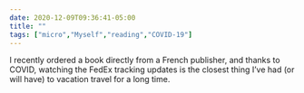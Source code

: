 ```yaml
---
date: 2020-12-09T09:36:41-05:00
title: ""
tags: ["micro","Myself","reading","COVID-19"]
---
```

I recently ordered a book directly from a French publisher, and thanks to COVID, watching the FedEx tracking updates is the closest thing I’ve had (or will have) to vacation travel for a long time.
